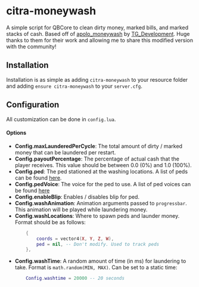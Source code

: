 # citra-moneywash
A simple script for QBCore to clean dirty money, marked bills, and marked stacks of cash. Based off of [apolo_moneywash](https://github.com/ApoloManCz/apolo_moneywash-QB) by [TG_Development](https://forum.cfx.re/u/tg_development/summary). Huge thanks to them for their work and allowing me to share this modified version with the community!

## Installation
Installation is as simple as adding `citra-moneywash` to your resource folder and adding `ensure citra-moneywash` to your `server.cfg`.

## Configuration
All customization can be done in `config.lua`.
#### Options
* **Config.maxLaunderedPerCycle**: The total amount of dirty / marked money that can be laundered per restart.
* **Config.payoutPercentage**: The percentage of actual cash that the player receives. This value should be between 0.0 (0%) and 1.0 (100%).
* **Config.ped**: The ped stationed at the washing locations. A list of peds can be found [here](https://docs.fivem.net/docs/game-references/ped-models/).
* **Config.pedVoice**: The voice for the ped to use. A list of ped voices can be found [here](https://gist.githubusercontent.com/alexguirre/0af600eb3d4c91ad4f900120a63b8992/raw/3d7e8e30ad4ce6f361c9e1b41e0a57c8f939a30a/Speeches.txt)
* **Config.enableBlip**: Enables / disables blip for ped.
* **Config.washAnimation**: Animation arguments passed to `progressbar`. This animation will be played while laundering money.
* **Config.washLocations**: Where to spawn peds and launder money. Format should be as follows:
    ```lua
        {
            coords = vector4(X, Y, Z, W),
            ped = nil, -- Don't modify. Used to track peds
        },
    ```
* **Config.washTime**: A random amount of time (in ms) for laundering to take. Format is `math.random(MIN, MAX)`. Can be set to a static time:
    ```lua
        Config.washtime = 20000 -- 20 seconds
    ```
